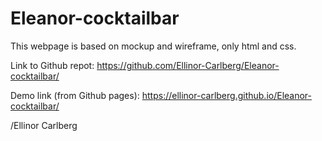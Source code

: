 # Eleanor-cocktailbar

This webpage is based on mockup and wireframe, only html and css. 

Link to Github repot: https://github.com/Ellinor-Carlberg/Eleanor-cocktailbar/

Demo link (from Github pages):
https://ellinor-carlberg.github.io/Eleanor-cocktailbar/

/Ellinor Carlberg
